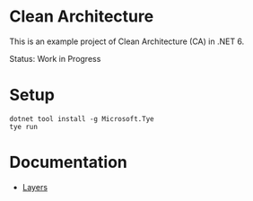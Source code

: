 # Clean Architecture
This is an example project of Clean Architecture (CA) in .NET 6. 

Status: Work in Progress

# Setup
```
dotnet tool install -g Microsoft.Tye 
tye run
```

# Documentation
- [Layers](documentation/Layers.md)
